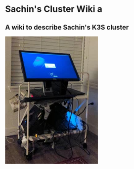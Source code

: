 Sachin's Cluster Wiki a
=======

A wiki to describe Sachin's K3S cluster
-------

![](img/cluster.jpeg)
